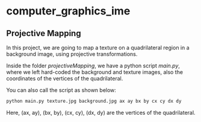 # computer_graphics_ime

## Projective Mapping
  
  In this project, we are going to map a texture on a quadrilateral region in a background image, using projective transformations.
  
  Inside the folder _projectiveMapping_, we have a python script _main.py_, where we left hard-coded the background and texture images, also the coordinates of the vertices of the quadrilateral.
  
  You can also call the script as shown below:
  
  ```BASH
  python main.py texture.jpg background.jpg ax ay bx by cx cy dx dy
  ```
  
  Here, (ax, ay), (bx, by), (cx, cy), (dx, dy) are the vertices of the quadrilateral.
  

